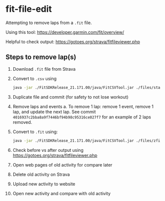 # fit-file-edit

Attempting to remove laps from a `.fit` file.

Using this tool: <https://developer.garmin.com/fit/overview/>

Helpful to check output: <https://gotoes.org/strava/fitfileviewer.php>

## Steps to remove lap(s)

1. Download `.fit` file from Strava
2. Convert to `.csv` using

    ```bash
    java -jar ./FitSDKRelease_21.171.00/java/FitCSVTool.jar ./files/start.fit
    ```

3. Duplicate file and commit (for safety to not lose workout)
4. Remove laps and events
   a. To remove 1 lap: remove 1 event, remove 1 lap, and update the next lap. See commit `4016937c2bba8a9f7446bf94b98c95316ce027f7` for an example of 2 laps removed.
5. Convert to `.fit` using:

    ```bash
    java -jar ./FitSDKRelease_21.171.00/java/FitCSVTool.jar ./files/zfixed.csv
    ```

6. Check before vs after output using <https://gotoes.org/strava/fitfileviewer.php>
7. Open web pages of old activity for compare later
8. Delete old activity on Strava
9. Upload new activity to website
10. Open new activity and compare with old activity
